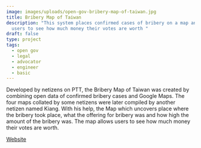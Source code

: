```yaml
---
image: images/uploads/open-gov-bribery-map-of-taiwan.jpg
title: Bribery Map of Taiwan
description: "This system places confirmed cases of bribery on a map and allows
  users to see how much money their votes are worth "
draft: false
type: project
tags:
  - open gov
  - legal
  - advocator
  - engineer
  - basic
---
```

Developed by netizens on PTT, the Bribery Map of Taiwan was created by combining open data of confirmed bribery cases and Google Maps. The four maps collated by some netizens were later compiled by another netizen named Kiang. With his help, the Map which uncovers place where the bribery took place, what the offering for bribery was and how high the amount of the bribery was. The map allows users to see how much money their votes are worth.

[W﻿ebsite](https://kiang.github.io/bribes_map/)